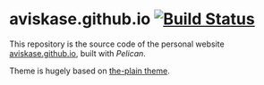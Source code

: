 # aviskase.github.io [![Build Status](https://travis-ci.org/aviskase/aviskase.github.io.svg?branch=source)](https://travis-ci.org/aviskase/aviskase.github.io)

This repository is the source code of the personal website [aviskase.github.io](http://aviskase.github.io/), built with *Pelican*.

Theme is hugely based on [the-plain theme](https://github.com/heiswayi/the-plain).

